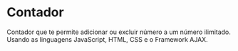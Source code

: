 # Contador
Contador que te permite adicionar ou excluir número a um número ilimitado. Usando as linguagens JavaScript, HTML, CSS e  o Framework AJAX.
